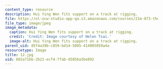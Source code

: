 ```yaml
---
content_type: resource
description: Hui Ying Wen fits support on a track at rigging.
file: https://ol-ocw-studio-app-qa.s3.amazonaws.com/courses/21m-873-theater-arts-topics-fall-2004-january-iap-2005/602a71bb2b21ecf47fabd5856a3be892_12.jpg
file_type: image/jpeg
image_metadata:
  caption: Hui Ying Wen fits support on a track at rigging.
  credit: 'Credit: Image courtesy of Helen Tsai.'
  image-alt: Hui Ying Wen fits support on a track at rigging.
parent_uid: d5f4a39b-c859-bd14-5805-414005059a4a
resourcetype: Image
title: 12.jpg
uid: 602a71bb-2b21-ecf4-7fab-d5856a3be892
---
```

